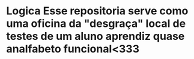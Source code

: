 # Logica Esse repositoria serve como uma oficina da "desgraça" local de testes de um aluno aprendiz quase analfabeto funcional<333